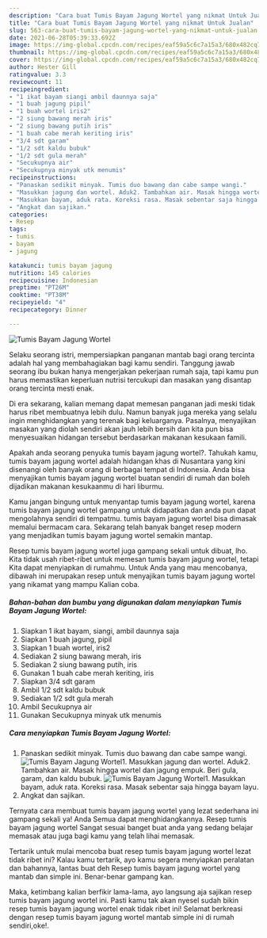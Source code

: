 ```yaml
---
description: "Cara buat Tumis Bayam Jagung Wortel yang nikmat Untuk Jualan"
title: "Cara buat Tumis Bayam Jagung Wortel yang nikmat Untuk Jualan"
slug: 563-cara-buat-tumis-bayam-jagung-wortel-yang-nikmat-untuk-jualan
date: 2021-06-28T05:39:33.692Z
image: https://img-global.cpcdn.com/recipes/eaf59a5c6c7a15a3/680x482cq70/tumis-bayam-jagung-wortel-foto-resep-utama.jpg
thumbnail: https://img-global.cpcdn.com/recipes/eaf59a5c6c7a15a3/680x482cq70/tumis-bayam-jagung-wortel-foto-resep-utama.jpg
cover: https://img-global.cpcdn.com/recipes/eaf59a5c6c7a15a3/680x482cq70/tumis-bayam-jagung-wortel-foto-resep-utama.jpg
author: Hester Gill
ratingvalue: 3.3
reviewcount: 11
recipeingredient:
- "1 ikat bayam siangi ambil daunnya saja"
- "1 buah jagung pipil"
- "1 buah wortel iris2"
- "2 siung bawang merah iris"
- "2 siung bawang putih iris"
- "1 buah cabe merah keriting iris"
- "3/4 sdt garam"
- "1/2 sdt kaldu bubuk"
- "1/2 sdt gula merah"
- "Secukupnya air"
- "Secukupnya minyak utk menumis"
recipeinstructions:
- "Panaskan sedikit minyak. Tumis duo bawang dan cabe sampe wangi."
- "Masukkan jagung dan wortel. Aduk2. Tambahkan air. Masak hingga wortel dan jagung empuk. Beri gula, garam, dan kaldu bubuk."
- "Masukkan bayam, aduk rata. Koreksi rasa. Masak sebentar saja hingga bayam layu."
- "Angkat dan sajikan."
categories:
- Resep
tags:
- tumis
- bayam
- jagung

katakunci: tumis bayam jagung 
nutrition: 145 calories
recipecuisine: Indonesian
preptime: "PT26M"
cooktime: "PT38M"
recipeyield: "4"
recipecategory: Dinner

---
```



![Tumis Bayam Jagung Wortel](https://img-global.cpcdn.com/recipes/eaf59a5c6c7a15a3/680x482cq70/tumis-bayam-jagung-wortel-foto-resep-utama.jpg)

Selaku seorang istri, mempersiapkan panganan mantab bagi orang tercinta adalah hal yang membahagiakan bagi kamu sendiri. Tanggung jawab seorang ibu bukan hanya mengerjakan pekerjaan rumah saja, tapi kamu pun harus memastikan keperluan nutrisi tercukupi dan masakan yang disantap orang tercinta mesti enak.

Di era  sekarang, kalian memang dapat memesan panganan jadi meski tidak harus ribet membuatnya lebih dulu. Namun banyak juga mereka yang selalu ingin menghidangkan yang terenak bagi keluarganya. Pasalnya, menyajikan masakan yang diolah sendiri akan jauh lebih bersih dan kita pun bisa menyesuaikan hidangan tersebut berdasarkan makanan kesukaan famili. 



Apakah anda seorang penyuka tumis bayam jagung wortel?. Tahukah kamu, tumis bayam jagung wortel adalah hidangan khas di Nusantara yang kini disenangi oleh banyak orang di berbagai tempat di Indonesia. Anda bisa menyajikan tumis bayam jagung wortel buatan sendiri di rumah dan boleh dijadikan makanan kesukaanmu di hari liburmu.

Kamu jangan bingung untuk menyantap tumis bayam jagung wortel, karena tumis bayam jagung wortel gampang untuk didapatkan dan anda pun dapat mengolahnya sendiri di tempatmu. tumis bayam jagung wortel bisa dimasak memalui bermacam cara. Sekarang telah banyak banget resep modern yang menjadikan tumis bayam jagung wortel semakin mantap.

Resep tumis bayam jagung wortel juga gampang sekali untuk dibuat, lho. Kita tidak usah ribet-ribet untuk memesan tumis bayam jagung wortel, tetapi Kita dapat menyiapkan di rumahmu. Untuk Anda yang mau mencobanya, dibawah ini merupakan resep untuk menyajikan tumis bayam jagung wortel yang nikamat yang mampu Kalian coba.

<!--inarticleads1-->

##### Bahan-bahan dan bumbu yang digunakan dalam menyiapkan Tumis Bayam Jagung Wortel:

1. Siapkan 1 ikat bayam, siangi, ambil daunnya saja
1. Siapkan 1 buah jagung, pipil
1. Siapkan 1 buah wortel, iris2
1. Sediakan 2 siung bawang merah, iris
1. Sediakan 2 siung bawang putih, iris
1. Gunakan 1 buah cabe merah keriting, iris
1. Siapkan 3/4 sdt garam
1. Ambil 1/2 sdt kaldu bubuk
1. Sediakan 1/2 sdt gula merah
1. Ambil Secukupnya air
1. Gunakan Secukupnya minyak utk menumis




<!--inarticleads2-->

##### Cara menyiapkan Tumis Bayam Jagung Wortel:

1. Panaskan sedikit minyak. Tumis duo bawang dan cabe sampe wangi.
<img src="https://img-global.cpcdn.com/steps/9fc0b6d1c9e2a902/160x128cq70/tumis-bayam-jagung-wortel-langkah-memasak-1-foto.jpg" alt="Tumis Bayam Jagung Wortel">1. Masukkan jagung dan wortel. Aduk2. Tambahkan air. Masak hingga wortel dan jagung empuk. Beri gula, garam, dan kaldu bubuk.
<img src="https://img-global.cpcdn.com/steps/c238d253c0699d07/160x128cq70/tumis-bayam-jagung-wortel-langkah-memasak-2-foto.jpg" alt="Tumis Bayam Jagung Wortel">1. Masukkan bayam, aduk rata. Koreksi rasa. Masak sebentar saja hingga bayam layu.
1. Angkat dan sajikan.




Ternyata cara membuat tumis bayam jagung wortel yang lezat sederhana ini gampang sekali ya! Anda Semua dapat menghidangkannya. Resep tumis bayam jagung wortel Sangat sesuai banget buat anda yang sedang belajar memasak atau juga bagi kamu yang telah lihai memasak.

Tertarik untuk mulai mencoba buat resep tumis bayam jagung wortel lezat tidak ribet ini? Kalau kamu tertarik, ayo kamu segera menyiapkan peralatan dan bahannya, lantas buat deh Resep tumis bayam jagung wortel yang mantab dan simple ini. Benar-benar gampang kan. 

Maka, ketimbang kalian berfikir lama-lama, ayo langsung aja sajikan resep tumis bayam jagung wortel ini. Pasti kamu tak akan nyesel sudah bikin resep tumis bayam jagung wortel enak tidak ribet ini! Selamat berkreasi dengan resep tumis bayam jagung wortel mantab simple ini di rumah sendiri,oke!.


